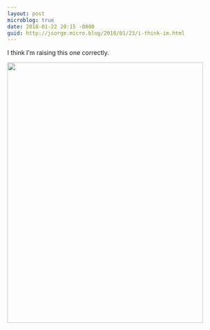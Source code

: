 ```yaml
---
layout: post
microblog: true
date: 2018-01-22 20:15 -0800
guid: http://jsorge.micro.blog/2018/01/23/i-think-im.html
---
```

I think I’m raising this one correctly.

<img src="http://mb.jsorge.net/uploads/2018/49531d9135.jpg" width="450" height="600" />
